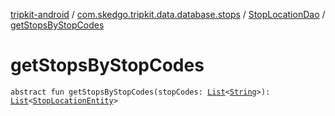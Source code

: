 [tripkit-android](../../index.md) / [com.skedgo.tripkit.data.database.stops](../index.md) / [StopLocationDao](index.md) / [getStopsByStopCodes](./get-stops-by-stop-codes.md)

# getStopsByStopCodes

`abstract fun getStopsByStopCodes(stopCodes: `[`List`](https://kotlinlang.org/api/latest/jvm/stdlib/kotlin.collections/-list/index.html)`<`[`String`](https://kotlinlang.org/api/latest/jvm/stdlib/kotlin/-string/index.html)`>): `[`List`](https://kotlinlang.org/api/latest/jvm/stdlib/kotlin.collections/-list/index.html)`<`[`StopLocationEntity`](../-stop-location-entity/index.md)`>`
